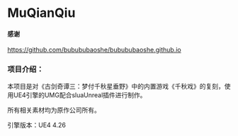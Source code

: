 # MuQianQiu

#### 感谢

https://github.com/bubububaoshe/bubububaoshe.github.io

### 项目介绍：

本项目是对《古剑奇谭三：梦付千秋星垂野》中的内置游戏《千秋戏》的复刻，使用UE4引擎的UMG配合sluaUnreal插件进行制作。

所有相关素材均为原作公司所有。

引擎版本：UE4 4.26





